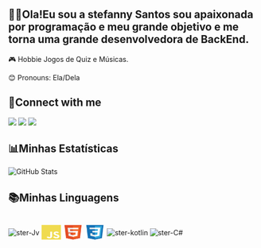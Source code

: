 ## 👩‍💻Ola!Eu sou a stefanny Santos sou apaixonada por programação e meu grande objetivo e me torna uma grande desenvolvedora de BackEnd.

🎮 Hobbie Jogos de Quiz e Músicas.

😊 Pronouns: Ela/Dela

## 📎Connect with me
<div>
  <a href="https://instagram.com/stefannysantos._" target="_blank"><img src="https://img.shields.io/badge/-Instagram-%23E4405F?style=for-the-badge&logo=instagram&logoColor=white" target="_blank"></a>
  <a href="https://discord.gg/stefanny#9711" target="_blank"><img src="https://img.shields.io/badge/Discord-7289DA?style=for-the-badge&logo=discord&logoColor=white" target="_blank"></a> 
  <a href="https://www.linkedin.com/in/stefanny-cordovil" target="_blank"><img src="https://img.shields.io/badge/-LinkedIn-%230077B5?style=for-the-badge&logo=linkedin&logoColor=white" target="_blank"></a> 
</div>

## 📊Minhas Estatísticas
![GitHub Stats](https://github-readme-stats.vercel.app/api?username=SEUUSERNAME&theme=transparent&bg_color=000&border_color=30A3DC&show_icons=true&icon_color=30A3DC&title_color=E94D5F&text_color=FFF)

## 📚Minhas Linguagens
<div style="display: inline_block"><br>
  <img align="center" alt="ster-Jv" height="30" width="40" src="https://icongr.am/devicon/java-original.svg?size=128&color=currentColor">
  <img align="center" alt="ster-Js" height="30" width="40" src="https://raw.githubusercontent.com/devicons/devicon/master/icons/javascript/javascript-plain.svg">
  <img align="center" alt="ster-HTML" height="30" width="40" src="https://raw.githubusercontent.com/devicons/devicon/master/icons/html5/html5-original.svg">
  <img align="center" alt="ster-CSS" height="30" width="40" src="https://raw.githubusercontent.com/devicons/devicon/master/icons/css3/css3-original.svg">
  <img align="center" alt="ster-kotlin" height="70" width="50" src="https://cdn.jsdelivr.net/gh/devicons/devicon/icons/kotlin/kotlin-plain-wordmark.svg">
  <img align="center" alt="ster-C#" height="30" width="40" src="https://cdn.jsdelivr.net/gh/devicons/devicon/icons/csharp/csharp-original.svg" />                           
</div>

